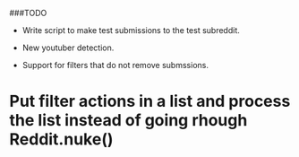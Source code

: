 ###TODO

* Write script to make test submissions to the test subreddit.

* New youtuber detection.

* Support for filters that do not remove submssions.

# Put filter actions in a list and process the list instead of going rhough Reddit.nuke()

